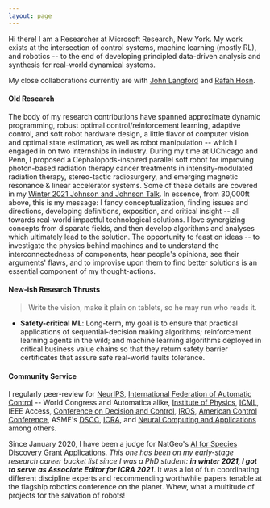```yaml
---
layout: page
---
```


Hi there! I am a Researcher at Microsoft Research, New York. My work exists at the intersection of control systems, machine learning (mostly RL), and robotics -- to the end of developing principled data-driven analysis and synthesis for real-world dynamical systems.

My close collaborations currently are with [John Langford](https://en.wikipedia.org/wiki/John_Langford_(computer_scientist)) and [Rafah Hosn](https://www.microsoft.com/en-us/research/people/raaboulh/).


#### **Old Research**

The body of my research contributions have spanned approximate dynamic programming, robust optimal control/reinforcement learning, adaptive control, and soft robot hardware design, a little flavor of computer vision and optimal state estimation, as well as robot manipulation -- which I engaged in on two internships in industry.  During my time at UChicago and Penn, I proposed a Cephalopods-inspired parallel soft robot for improving photon-based radiation therapy cancer treatments in intensity-modulated radiation therapy, stereo-tactic radiosurgery, and emerging magnetic resonance & linear accelerator systems. Some of these details are covered in my [Winter 2021 Johnson and Johnson Talk](/assets/presentations/AurisHealth.pdf). In essence, from 30,000ft above, this is my message: I fancy conceptualization, finding issues and directions, developing definitions, exposition, and critical insight -- all towards real-world impactful technological solutions. I love synergizing concepts from disparate fields, and then develop algorithms and analyses which ultimately lead to the solution. The opportunity to feast on ideas -- to investigate the physics behind machines and to understand the interconnectedness of components, hear people's opinions, see their arguments' flaws, and to improvise upon them to find better solutions is an essential component of my thought-actions.


<!-- In the past, I have worked on topics spanning Nash and Saddle equilibriums in game theory; robotic manipulation with soft, semi-rigid, and rigid robots; as well as approximate dynamic programming for minimizing decision-making time for the feasible set of beam angle choices in the classic beam orientation selection problem that exists in photon-based cancer radiation therapy. -->

#### **New-ish Research Thrusts**

> Write the vision, make it plain on tablets, so he may run who reads it.


+ **Safety-critical ML**: Long-term, my goal is to ensure that practical applications of sequential-decision making algorithms; reinforcement learning agents in the wild; and machine learning algorithms deployed in critical business value chains so that they return safety barrier certificates that assure safe real-world faults tolerance. 

<!-- + **Digital transformation with personalized robotics**: For medical patients, particularly in radiosurgery, there is immense room for miniaturizing the design of mechanisms which can serve as assistive robots to aid patient care. Owing to the current trend, a la, open-kinematic chain-robots lacking repeatability, manufacturers for the past forty-some years have relied on leveraging rigidity of links such that the effect of maximizing errors from shoulder out to end-effector is minimized. There is no reason why robots should be bulky and noisy in the twenty-first century. With the current advancements in the theory and applications of soft and semi-rigid robots, we should be able to build personalized robots for tasks that are cost-effective while being agile. My focus is on novel sensing and devices fabrication that improve patients' experience in treatment therapy, better user experience in interactive computing, and the scaling the bleeding edge in semi-rigid devices models and control to emerging AR/VR/MR technologies.


+ Caging (in robotics): 
	-	Rosen Diankov’s paper: https://www.ri.cmu.edu/pub_files/2008/12/diankov_rosen_2008_4.pdf
	-	Elon Rimon’s Seminal paper: https://journals.sagepub.com/doi/pdf/10.1177/02783649922066222?casa_token=xr8NkZ6ZcA8AAAAA%3A_M7VabKvprH9rsRI2nLtQ3qgY6OJERoUTp6t3SK4cOsziLGKBeFcHHIeYXjvs94aKAtjcKApogpq1g&
	-	To give a recent perspective on how relevant this problem is still is today, here is an interesting paper from WAFR 2018 on caging:
	-	Free Space of Rigid Objects: Caging, Path Non-existence, and Narrow Passage Detection, Anastasiia Varava, J. Frederico Carvalho, Florian T. Pokorny, Danica Kragic, WAFR 2018, Pages 19-35
+	Efficiently solving high-dimensional safe control/RL problems leveraging HJ Reachability Theory
	In this sentiment, my focus is on Hamilton-Jacobi Reachability theory in combination with Nagumo's theory of set invariance in assuring safety in mechanical, electrical, and software systems.

	Some relevant papers below:
	-	Claire Tomlin’s group: Mitchell, I. M. (2007). Comparing forward and backward reachability as tools for safety analysis. Lecture Notes in Computer Science (Including Subseries Lecture Notes in Artificial Intelligence and Lecture Notes in Bioinformatics), 4416 LNCS, 428–443. https://doi.org/10.1007/978-3-540-71493-4_34
	-	Bansal, S., Chen, M., Herbert, S., & Tomlin, C. J. (2018). Hamilton-jacobi reachability: A brief overview and recent advances. 2017 IEEE 56th Annual Conference on Decision and Control, CDC 2017, 2018-Janua, 2242–2253. https://doi.org/10.1109/CDC.2017.8263977
	-	https://arxiv.org/pdf/2102.07039
	-	Signal Temporal Logic Meets Reachability: Connections and Applications, Mo Chen, Qizhan Tam, Scott C. Livingston, Marco Pavone, WAFR 2018
+	Control-Barrier Functions for Safe Control 
	-	Ames, A. D., Coogan, S., Egerstedt, M., Notomista, G., Sreenath, K., & Tabuada, P. (2019). Control barrier functions: Theory and applications. 2019 18th European Control Conference, ECC 2019, 3420–3431. https://doi.org/10.23919/ECC.2019.8796030
	-	Robust Control Barrier

-->

#### **Community Service**

I regularly peer-review for [NeurIPS](https://nips.cc/), [International Federation of Automatic Control](https://www.ifac-control.org/) -- World Congress and Automatica alike, [Institute of Physics](https://www.iop.org/),  [ICML](https://icml.cc/), IEEE Access, [Conference on Decision and Control](https://2021.ieeecdc.org/), [IROS](https://en.wikipedia.org/wiki/International_Conference_on_Intelligent_Robots_and_Systems), [American Control Conference](https://acc2021.a2c2.org/),  ASME's [DSCC](https://event.asme.org/DSCC),  [ICRA](https://www.ieee-ras.org/conferences-workshops/fully-sponsored/icra), and [Neural Computing and Applications](https://www.springer.com/journal/521) among others.

Since January 2020, I have been a judge for NatGeo's [AI for Species Discovery Grant Applications](https://www.nationalgeographic.org/funding-opportunities/grants/). _This one has been on my early-stage research career bucket list since I was a PhD student: **in winter 2021, I got to serve as Associate Editor for ICRA 2021**_. It was a lot of fun coordinating different discipline experts and recommending worthwhile papers tenable at the flagship robotics conference on the planet. Whew, what a multitude of projects for the salvation of robots!

